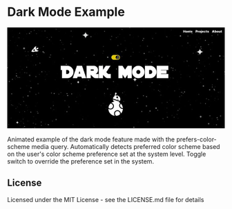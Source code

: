 # Dark Mode Example

<p align="center">
  <img src="https://raw.githubusercontent.com/ditdot-dev/dark-mode-example/master/assets/dark-mode-screenshot-2.JPG?token=AAHBI75AE55HX4IHXBEX5D267SGSO" alt="Dark Mode Screenshot"/>
</p>

Animated example of the dark mode feature made with the prefers-color-scheme media query. Automatically detects preferred color scheme based on the user's color scheme preference set at the system level. Toggle switch to override the preference set in the system.

## License

Licensed under the MIT License - see the LICENSE.md file for details
